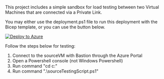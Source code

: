 This project includes a simple sandbox for load testing between two Virtual Machines that are connected via a Private Link.

You may either use the deployment.ps1 file to run this deployment with the Bicep template, or you can use the button below.

[![Deploy to Azure](https://aka.ms/deploytoazurebutton)](https://portal.azure.com/#create/Microsoft.Template/uri/https%3A%2F%2Fraw.githubusercontent.com%2Fjimgodden%2FPrivateLinkSandbox%2Fmain%2Fsrc%2Fmain.json)

Follow the steps below for testing:
1. Connect to the sourceVM with Bastion through the Azure Portal
2. Open a Powershell console (not Windows Powershell)
3. Run command "cd c:\"
4. Run command ".\sourceTestingScript.ps1"